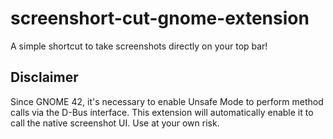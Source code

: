 # screenshort-cut-gnome-extension

A simple shortcut to take screenshots directly on your top bar!

## Disclaimer

Since GNOME 42, it's necessary to enable Unsafe Mode to perform method calls via the D-Bus interface. This extension will automatically enable it to call the native screenshot UI. Use at your own risk.
